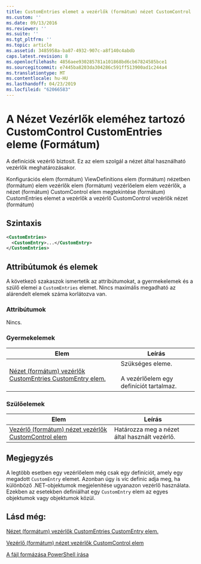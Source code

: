 ```yaml
---
title: CustomEntries elemet a vezérlők (formátum) nézet CustomControl |} A Microsoft Docs
ms.custom: ''
ms.date: 09/13/2016
ms.reviewer: ''
ms.suite: ''
ms.tgt_pltfrm: ''
ms.topic: article
ms.assetid: 3485958a-ba87-4932-907c-a8f140c4abdb
caps.latest.revision: 8
ms.openlocfilehash: 4856aee930285781a101868bd6cb67824585bce1
ms.sourcegitcommit: e7445ba8203da304286c591ff513900ad1c244a4
ms.translationtype: MT
ms.contentlocale: hu-HU
ms.lasthandoff: 04/23/2019
ms.locfileid: "62066583"
---
```

# <a name="customentries-element-for-customcontrol-for-controls-for-view-format"></a>A Nézet Vezérlők eleméhez tartozó CustomControl CustomEntries eleme (Formátum)

A definíciók vezérlő biztosít. Ez az elem szolgál a nézet által használható vezérlők meghatározásakor.

Konfigurációs elem (formátum) ViewDefinitions elem (formátum) nézetben (formátum) elem vezérlők elem (formátum) vezérlőelem elem vezérlők, a nézet (formátum) CustomControl elem megtekintése (formátum) CustomEntries elemet a vezérlők a vezérlő CustomControl vezérlők nézet (formátum)

## <a name="syntax"></a>Szintaxis

```xml
<CustomEntries>
  <CustomEntry>...</CustomEntry>
</CustomEntries>
```

## <a name="attributes-and-elements"></a>Attribútumok és elemek

A következő szakaszok ismertetik az attribútumokat, a gyermekelemek és a szülő elemei a `CustomEntries` elemet. Nincs maximális megadható az alárendelt elemek száma korlátozva van.

### <a name="attributes"></a>Attribútumok

Nincs.

### <a name="child-elements"></a>Gyermekelemek

|Elem|Leírás|
|-------------|-----------------|
|[Nézet (formátum) vezérlők CustomEntries CustomEntry elem.](./customentry-element-for-customentries-for-controls-for-view-format.md)|Szükséges eleme.<br /><br /> A vezérlőelem egy definíciót tartalmaz.|

### <a name="parent-elements"></a>Szülőelemek

|Elem|Leírás|
|-------------|-----------------|
|[Vezérlő (formátum) nézet vezérlők CustomControl elem](./customcontrol-element-for-control-for-controls-for-view-format.md)|Határozza meg a nézet által használt vezérlő.|

## <a name="remarks"></a>Megjegyzés

A legtöbb esetben egy vezérlőelem még csak egy definíciót, amely egy megadott `CustomEntry` elemet. Azonban úgy is víc definic adja meg, ha különböző .NET-objektumok megjelenítése ugyanazon vezérlő használata. Ezekben az esetekben definiálhat egy `CustomEntry` elem az egyes objektumok vagy objektumok közül.

## <a name="see-also"></a>Lásd még:

[Nézet (formátum) vezérlők CustomEntries CustomEntry elem.](./customentry-element-for-customentries-for-controls-for-view-format.md)

[Vezérlő (formátum) nézet vezérlők CustomControl elem](./customcontrol-element-for-control-for-controls-for-view-format.md)

[A fájl formázása PowerShell írása](./writing-a-powershell-formatting-file.md)

